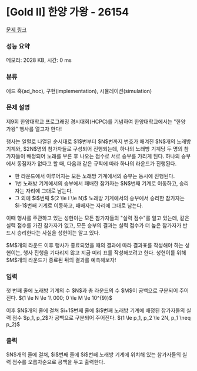 # [Gold II] 한양 가왕 - 26154 

[문제 링크](https://www.acmicpc.net/problem/26154) 

### 성능 요약

메모리: 2028 KB, 시간: 0 ms

### 분류

애드 혹(ad_hoc), 구현(implementation), 시뮬레이션(simulation)

### 문제 설명

<p>제9회 한양대학교 프로그래밍 경시대회(HCPC)를 기념하여 한양대학교에서는 "한양 가왕" 행사를 열고자 한다!</p>

<p>행사는 일렬로 나열된 순서대로 $1$번부터 $N$번까지 번호가 매겨진 $N$개의 노래방 기계와, $2N$명의 참가자들로 구성되어 진행되는데, 하나의 노래방 기계당 두 명의 참가자들이 배정되어 노래를 부른 후 나오는 점수로 서로 승부를 가리게 된다. 하나의 승부에서 동점자가 없다고 할 때,  다음과 같은 규칙에 따라 하나의 라운드가 진행된다.</p>

<ul>
	<li>한 라운드에서 이루어지는 모든 노래방 기계에서의 승부는 동시에 진행된다.</li>
	<li>1번 노래방 기계에서의 승부에서 패배한 참가자는 $N$번째 기계로 이동하고, 승리자는 자리에 그대로 남는다.</li>
	<li>그 외에 $i$번째 $(2 \le i \le N)$ 노래방 기계에서의 승부에서 승리한 참가자는 $i-1$번째 기계로 이동하고, 패배자는 자리에 그대로 남는다. </li>
</ul>

<p>이때 행사를 주관하고 있는 성현이는 모든 참가자들의 "실력 점수"를 알고 있는데, 같은 실력 점수를 가진 참가자가 없고, 모든 승부의 결과는 실력 점수가 더 높은 참가자가 반드시 승리한다는 사실을 성현이는 알고 있다.</p>

<p>$M$개의 라운드 이후 행사가 종료되었을 때의 결과에 따라 결과표를 작성해야 하는 성현이는, 행사 진행을 기다리지 않고 지금 미리 표를 작성해보려고 한다. 성현이를 위해 $M$개의 라운드가 종료된 뒤의 결과를 예측해보자!</p>

### 입력 

 <p>첫 번째 줄에 노래방 기계의 수 $N$과 총 라운드의 수 $M$이 공백으로 구분되어 주어진다. $(1 \le N \le 1\ 000; 0 \le M \le 10^{9})$</p>

<p>이후 $N$개의 줄에 걸쳐 $i+1$번째 줄에 $i$번째 노래방 기계에 배정된 참가자들의 실력 점수 $p_1, p_2$가 공백으로 구분되어 주어진다. $(1 \le p_1, p_2 \le 2N, p_1 \neq p_2)$</p>

### 출력 

 <p>$N$개의 줄에 걸쳐, $i$번째 줄에  $i$번째 노래방 기계에 위치해 있는 참가자들의 실력 점수를 오름차순으로 공백을 두고 출력한다.</p>

